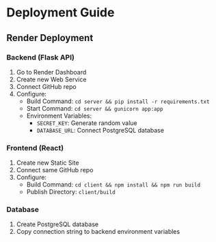 # Deployment Guide

## Render Deployment

### Backend (Flask API)
1. Go to Render Dashboard
2. Create new Web Service
3. Connect GitHub repo
4. Configure:
   - Build Command: `cd server && pip install -r requirements.txt`
   - Start Command: `cd server && gunicorn app:app`
   - Environment Variables:
     - `SECRET_KEY`: Generate random value
     - `DATABASE_URL`: Connect PostgreSQL database

### Frontend (React)
1. Create new Static Site
2. Connect same GitHub repo
3. Configure:
   - Build Command: `cd client && npm install && npm run build`
   - Publish Directory: `client/build`

### Database
1. Create PostgreSQL database
2. Copy connection string to backend environment variables